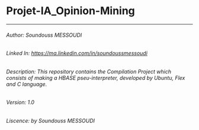 # Projet-IA_Opinion-Mining
----------------------------------------------------------------------------------------------
###### Author: Soundouss MESSOUDI
###### Linked In: https://ma.linkedin.com/in/soundoussmessoudi
###### Description: This repository contains the Compilation Project which consists of making a HBASE pseu-interpreter, developed by Ubuntu, Flex and C language.
###### Version: 1.0
###### Liscence: by Soundouss MESSOUDI


